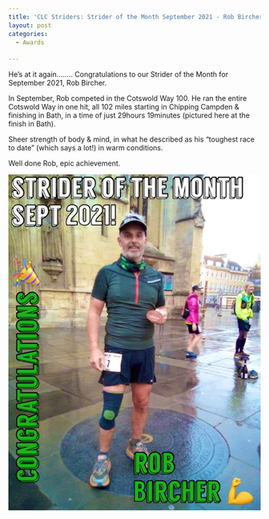 ```yaml
---
title: 'CLC Striders: Strider of the Month September 2021 - Rob Bircher'
layout: post
categories:
  - Awards

---
```


He’s at it again........ Congratulations to our Strider of the Month for September 2021, Rob Bircher.

In September, Rob competed in the Cotswold Way 100. He ran the entire Cotswold Way in one hit, all 102 miles starting in Chipping Campden & finishing in Bath, in a time of just 29hours 19minutes (pictured here at the finish in Bath).

Sheer strength of body & mind, in what he described as his “toughest race to date” (which says a lot!) in warm conditions. 

Well done Rob, epic achievement.

![Strider of the month Rob Bircher](/images/2021/10/2021-10-19-SOTM-September-2021.jpg "CLC Strider of the month September 2021 Rob Bircher")

